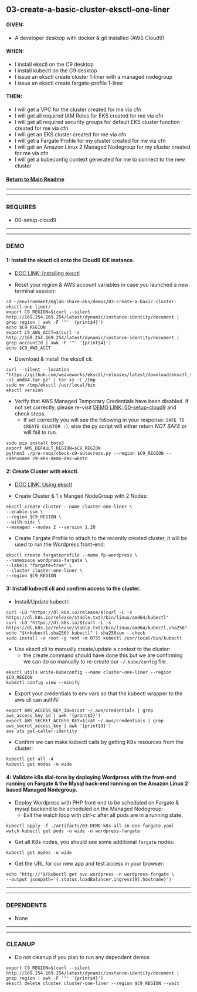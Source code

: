 ## 03-create-a-basic-cluster-eksctl-one-liner
#### GIVEN:
  - A developer desktop with docker & git installed (AWS Cloud9)

#### WHEN:
  - I install eksctl on the C9 desktop
  - I install kubectl on the C9 desktop
  - I issue an eksctl create cluster 1-liner with a managed nodegroup
  - I issue an eksctl create fargate-profile 1-liner

#### THEN:
  - I will get a VPC for the cluster created for me via cfn
  - I will get all required IAM Roles for EKS created for me via cfn
  - I will get all required security groups for default EKS cluster function created for me via cfn
  - I will get an EKS cluster created for me via cfn
  - I will get a Fargate Profile for my cluster created for me via cfn
  - I will get an Amazon Linux 2 Managed Nodegroup for my cluster created for me via cfn
  - I will get a kubeconfig context generated for me to connect to the new cluster

#### [Return to Main Readme](https://github.com/virtmerlin/mglab-share-eks#demos)

---------------------------------------------------------------
---------------------------------------------------------------
### REQUIRES
- 00-setup-cloud9

---------------------------------------------------------------
---------------------------------------------------------------
### DEMO

#### 1: Install the eksctl cli onto the Cloud9 IDE instance.
  - [DOC LINK: Installing eksctl](https://docs.aws.amazon.com/eks/latest/userguide/eksctl.html)

- Reset your region & AWS account variables in case you launched a new terminal session:
```
cd ~/environment/mglab-share-eks/demos/03-create-a-basic-cluster-eksctl-one-liner/
export C9_REGION=$(curl --silent http://169.254.169.254/latest/dynamic/instance-identity/document |  grep region | awk -F '"' '{print$4}')
echo $C9_REGION
export C9_AWS_ACCT=$(curl -s http://169.254.169.254/latest/dynamic/instance-identity/document | grep accountId | awk -F '"' '{print$4}')
echo $C9_AWS_ACCT
```
- Download & install the eksctl cli:
```
curl --silent --location "https://github.com/weaveworks/eksctl/releases/latest/download/eksctl_$(uname -s)_amd64.tar.gz" | tar xz -C /tmp
sudo mv /tmp/eksctl /usr/local/bin
eksctl version
```
- Verify that AWS Managed Temporary Credentials have been disabled.  If not set correctly, please re-visit [DEMO LINK: 00-setup-cloud9](demos/00-setup-cloud9/demo.md) and check steps.
    - If set correctly you will see the following in your response: `SAFE TO CREATE CLUSTER :)`, else the py script will either return _NOT SAFE_ or will fail to run.
```
sudo pip install boto3
export AWS_DEFAULT_REGION=$C9_REGION
python3 ./pre-reqs/check-c9-autocreds.py --region $C9_REGION --c9envname c9-eks-demo-dev-wkstn
```

#### 2: Create Cluster with eksctl.
  - [DOC LINK: Using eksctl](https://eksctl.io/)

- Create Cluster & 1 x Manged NodeGroup with 2 Nodes:
```
eksctl create cluster --name cluster-one-liner \
--enable-ssm \
--region $C9_REGION \
--with-oidc \
--managed --nodes 2 --version 1.20
```
- Create Fargate Profile to attach to the recently created cluster, it will be used to run the Wordpress front-end:
```
eksctl create fargateprofile --name fp-wordpress \
--namespace wordpress-fargate \
--labels "fargate=true" \
--cluster cluster-one-liner \
--region $C9_REGION
```


#### 3: Install kubectl cli and confirm access to the cluster.
- Install/Update kubectl:
```
curl -LO "https://dl.k8s.io/release/$(curl -L -s https://dl.k8s.io/release/stable.txt)/bin/linux/amd64/kubectl"
curl -LO "https://dl.k8s.io/$(curl -L -s https://dl.k8s.io/release/stable.txt)/bin/linux/amd64/kubectl.sha256"
echo "$(<kubectl.sha256) kubectl" | sha256sum --check
sudo install -o root -g root -m 0755 kubectl /usr/local/bin/kubectl
```
- Use eksctl cli to manually create/update a context to the cluster:
    - the create command should have done this but we are confirming we can do so manually to re-create our `~/.kube/config` file.
```
eksctl utils write-kubeconfig --name cluster-one-liner --region $C9_REGION
kubectl config view --minify
```
- Export your credentials to env vars so that the kubectl wrapper to the aws cli can authN:
```
export AWS_ACCESS_KEY_ID=$(cat ~/.aws/credentials | grep aws_access_key_id | awk '{print$3}')
export AWS_SECRET_ACCESS_KEY=$(cat ~/.aws/credentials | grep aws_secret_access_key | awk '{print$3}')
aws sts get-caller-identity
```
- Confirm we can make kubectl calls by getting K8s resources from the cluster:
```
kubectl get all -A
kubectl get nodes -o wide
```

#### 4: Validate k8s dial-tone by deploying Wordpress with the front-end running on Fargate & the Mysql back-end running on the Amazon Linux 2 based Managed Nodegroup.
- Deploy Wordpress with PHP front end to be scheduled on Fargate & mysql backend to be scheduled on the Managed Nodegroup:
  - Exit the watch loop with _ctrl-c_ after all pods are in a running state.

```
kubectl apply -f ./artifacts/03-DEMO-k8s-all-in-one-fargate.yaml
watch kubectl get pods -o wide -n wordpress-fargate
```
- Get all K8s nodes, you should see some additional `fargate` nodes:
```
kubectl get nodes -o wide
```
- Get the URL for our new app and test access in your browser:
```
echo "http://"$(kubectl get svc wordpress -n wordpress-fargate \
--output jsonpath='{.status.loadBalancer.ingress[0].hostname}')
```

---------------------------------------------------------------
---------------------------------------------------------------
### DEPENDENTS
- None

---------------------------------------------------------------
---------------------------------------------------------------
### CLEANUP
- Do not cleanup if you plan to run any dependent demos
```
export C9_REGION=$(curl --silent http://169.254.169.254/latest/dynamic/instance-identity/document |  grep region | awk -F '"' '{print$4}')
eksctl delete cluster cluster-one-liner --region $C9_REGION --wait
```

